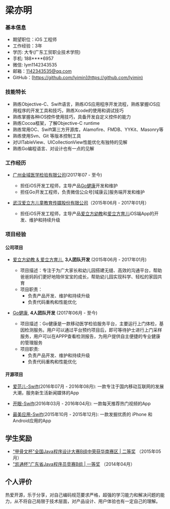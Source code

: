 # 梁亦明


### 基本信息


- 期望职位：iOS 工程师 
- 工作经验：3年
- 学历: 大专(广东工贸职业技术学院)
- 手机: 188****6957
- 微信: lym1142343535
- 邮箱：1142343535@qq.com
- GitHub：[https://github.com/lyimin](https://github.com/lyimin)

### 技能特长


- 熟练Objective-C、Swift语言，熟练iOS应用程序开发流程，熟练掌握iOS应用程序的开发工具和技巧，熟练Xcode的使用和调试技巧
- 熟练掌握各种iOS控件使用技巧，具备开发自定义控件的能力
- 熟练Cocoa框架，了解Objective-C runtime
- 熟练常用OC、Swift第三方开源库，Alamofire、FMDB、YYKit、Masonry等
- 熟练使用Svn、Git 等版本控制工具
- 对UITableView、UICollectionView性能优化有独特的见解
- 熟练Go编程语言、对设计也有一点的见解

### 工作经历
- [广州金域医学检验有限公司](http://www.kingmed.com.cn/)(2017年07 - 至今)
  - 担任iOS开发工程师，主导产品[Go健康](https://itunes.apple.com/cn/app/go%E5%81%A5%E5%BA%B7/id1024346997?mt=8)开发和维护
  - 担任Go开发工程师，负责微信公众号[域康云]服务端开发和维护

- [武汉爱立方儿童教育传媒股份有限公司](http://www.alfedu.com/)（2015年06月 - 2017年01月）

  - 担任iOS开发工程师，主导产品[爱立方幼教](https://itunes.apple.com/cn/app/jian-kang-bao-bei-jiao-shi/id1028934935?mt=8)和[爱立方育儿](https://itunes.apple.com/cn/app/jian-kang-bao-bei-jia-zhang/id1014583705?mt=8)iOS端App的开发、维护和持续升级


  
### 项目经验

#### 公司项目

- [爱立方幼教 & 爱立方育儿](http://ek.alfedu.com/downloads_web/download.html), **3人团队开发** (2015年06月 - 2017年01月)

    - 项目描述：专注于为广大家长和幼儿园搭建无缝、高效的沟通平台，帮助爸爸妈妈们更好地陪伴宝宝的成长，帮助幼儿园实现科学、轻松的家园共育
    - 项目职责：
      - 负责产品开发、维护和持续升级
      - 负责代码重构和性能优化
      
- [Go健康](http://www.gjk365.com/), **4人团队开发** (2017年06月 - 至今)
    
    - 项目描述：Go健康是一款移动医学检验服务平台，主要运行上门体检，基因检测服务。用户可以通过平台预约项目后，即可等待护士进行上门采样服务，用户可以在APPP查看检测报告，为用户提供自主便捷的专业健康的管理服务
    - 项目职责:
      - 负责产品开发、维护和持续升级
      - 负责代码重构和性能优化
      
#### 开源项目

- [爱范儿-Swift](https://github.com/iCodeForever/ifanr)(2016年07月 - 2016年08月): 一款专注于国内移动互联网的发展大潮，服务新生活新闻媒体的App

- [开眼-Swift](https://github.com/lyimin/EyepetizerApp)(2016年03月 - 2016年04月): 一款每天推荐热门视频的App

- [最美应用-Swift](https://github.com/lyimin/beautifulApp)(2015年10月 - 2015年12月): 一款发掘优质的 iPhone 和 Android应用的App


## 学生奖励


- ["甲骨文杯"全国Java程序设计大赛B组中荣获华南赛区 | 二等奖](http://www.jingkao.net/cert/jingkaocertificates/view?certId=ek2AdjG2AycfTtwK49X) （2015年05月）
- ["凯通杯"广东省Java程序员竞赛B组 | 一等奖](http://www.jingkao.net/cert/jingkaocertificates/view?certId=AC112A0185C4337C1459D4DE0438A043) （2014年04月）

## 个人评价


热爱开源，乐于分享，对自己编码规范要求严格，超强的学习能力和解决问题的能力，从不将自己局限于技术层面，对产品设计、用户体验也有一定自己的理解。
      
